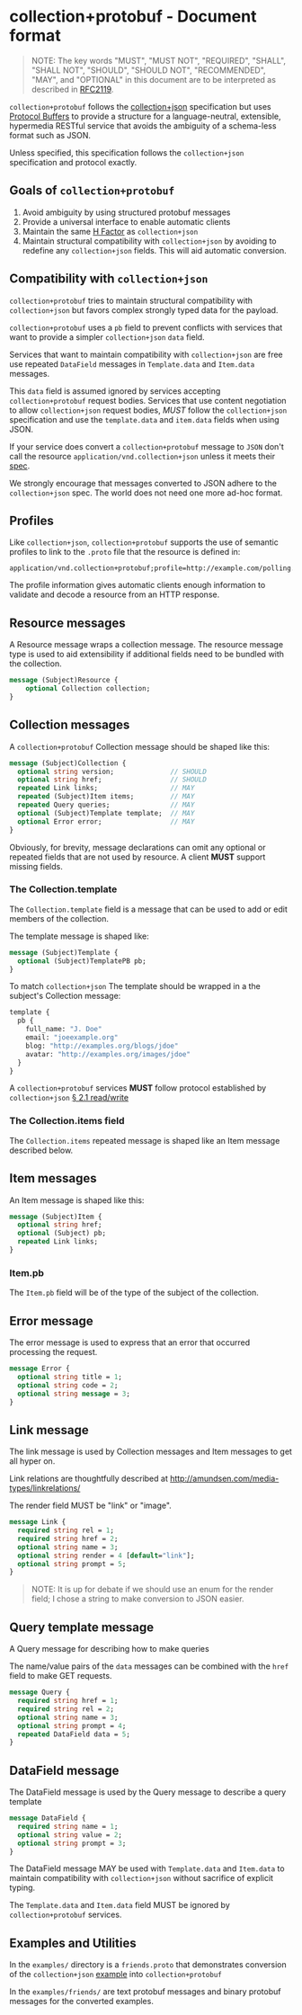 <!--

package collection;
///===================================================================
/// Collection+Protobuf messages
///===================================================================

// Documentation can be found at
// <https://github.com/ericmoritz/collection-protobuf/>

///-------------------------------------------------------------------
/// An Error message used to convey the latest error condition
/// produced by a fault
///-------------------------------------------------------------------
message Error {
  optional string title = 1;
  optional string code = 2;
  optional string message = 3;
}
///-------------------------------------------------------------------
/// A Link message for Collection.links & Item.links
///
/// To get all hyper on.
/// List of official link relations:
/// http://www.iana.org/assignments/link-relations/link-relations.xhtml
///-------------------------------------------------------------------
message Link {
  required string rel = 1;
  required string href = 2;
  optional string name = 3;
  optional string render = 4 [default="link"];
  optional string prompt = 5;
}
///-------------------------------------------------------------------
/// A Query message for describing how to make queries
///
/// The name/value pairs of the `data` messages can be combined with the
/// `href` field to make GET requests.
///-------------------------------------------------------------------
message Query {
  required string href = 1;
  required string rel = 2;
  optional string name = 3;
  optional string prompt = 4;
  repeated DataField data = 5;
}
///-------------------------------------------------------------------
/// The DataField message is used by the Query message to describe a
/// query template
///-------------------------------------------------------------------

message DataField {
  required string name = 1;
  optional string value = 2;
  optional string prompt = 3;
}


-->

# collection+protobuf - Document format

> NOTE: The key words "MUST", "MUST NOT", "REQUIRED", "SHALL", "SHALL
> NOT", "SHOULD", "SHOULD NOT", "RECOMMENDED", "MAY", and "OPTIONAL"
> in this document are to be interpreted as described in
> [RFC2119](http://tools.ietf.org/html/rfc2119).

`collection+protobuf` follows the
[collection+json](http://amundsen.com/media-types/collection/format/)
specification but uses
[Protocol Buffers](https://developers.google.com/protocol-buffers/docs/overview)
to provide a structure for a language-neutral, extensible, hypermedia
RESTful service that avoids the ambiguity of a schema-less format
such as JSON.

Unless specified, this specification follows the `collection+json`
specification and protocol exactly. 

## Goals of `collection+protobuf`

1. Avoid ambiguity by using structured protobuf messages
2. Provide a universal interface to enable automatic clients
3. Maintain the same [H Factor](http://amundsen.com/hypermedia/hfactor/) as
   `collection+json`
4. Maintain structural compatibility with `collection+json` by avoiding to
   redefine any `collection+json` fields. This will aid automatic conversion.

## Compatibility with `collection+json`

`collection+protobuf` tries to maintain structural compatibility with
`collection+json` but favors complex strongly typed data for the
payload.

`collection+protobuf` uses a `pb` field to prevent conflicts with
services that want to provide a simpler `collection+json` `data`
field.

Services that want to maintain compatibility with `collection+json`
are free use repeated `DataField` messages in `Template.data` and
`Item.data` messages.

This `data` field is assumed ignored by services accepting
`collection+protobuf` request bodies.  Services that use content
negotiation to allow `collection+json` request bodies, *MUST* follow
the `collection+json` specification and use the `template.data` and
`item.data` fields when using JSON.

If your service does convert a `collection+protobuf` message to `JSON`
don't call the resource `application/vnd.collection+json` unless it
meets their
[spec](http://amundsen.com/media-types/collection/format/).

We strongly encourage that messages converted to JSON adhere to the
`collection+json` spec.  The world does not need one more ad-hoc
format.

## Profiles

Like `collection+json`, `collection+protobuf` supports the use of
semantic profiles to link to the `.proto` file that the resource is
defined in:

    application/vnd.collection+protobuf;profile=http://example.com/polling.proto#polling.QuestionCollection

The profile information gives automatic clients enough information to
validate and decode a resource from an HTTP response.

## Resource messages

A Resource message wraps a collection message.  The resource
message type is used to aid extensibility if additional fields need
to be bundled with the collection. 

```protobuf
message (Subject)Resource {
    optional Collection collection; 
}
```

## Collection messages

A `collection+protobuf` Collection message should be shaped like
this:

```protobuf
message (Subject)Collection {
  optional string version;				// SHOULD
  optional string href;					// SHOULD
  repeated Link links;					// MAY
  repeated (Subject)Item items;			// MAY
  repeated Query queries;	            // MAY
  optional (Subject)Template template;	// MAY
  optional Error error;					// MAY
}
```

Obviously, for brevity, message declarations can omit any optional or
repeated fields that are not used by resource.  A client **MUST** support
missing fields.

### The Collection.template

The `Collection.template` field is a message that can be used to add
or edit members of the collection.

The template message is shaped like:

```protobuf
message (Subject)Template {
  optional (Subject)TemplatePB pb;
}
```

To match `collection+json` The template should be wrapped in
a the subject's Collection message:

```protobuf
template {
  pb {
    full_name: "J. Doe"
    email: "joeexample.org"
    blog: "http://examples.org/blogs/jdoe"
    avatar: "http://examples.org/images/jdoe"
  }
}
```

A `collection+protobuf` services **MUST** follow protocol established
by `collection+json` [§ 2.1 read/write](http://amundsen.com/media-types/collection/format/#read-write)

### The Collection.items field

The `Collection.items` repeated message is shaped like an Item message
described below.


## Item messages

An Item message is shaped like this:

```protobuf
message (Subject)Item {
  optional string href;
  optional (Subject) pb;
  repeated Link links;
}
```

### Item.pb

The `Item.pb` field will be of the type of the subject of the
collection.



## Error message

The error message is used to express that an error that occurred
processing the request.

<!-- 
///-------------------------------------------------------------------
/// An Error message used to convey the latest error condition
/// produced by a fault
///-------------------------------------------------------------------

-->

```protobuf
message Error {
  optional string title = 1;
  optional string code = 2;
  optional string message = 3;
}

```

## Link message

The link message is used by Collection messages and Item messages to
get all hyper on.

Link relations are thoughtfully described at
http://amundsen.com/media-types/linkrelations/

The render field MUST be "link" or "image".

<!--
///-------------------------------------------------------------------
/// A Link message for Collection.links & Item.links
///
/// To get all hyper on.
/// List of official link relations:
/// http://www.iana.org/assignments/link-relations/link-relations.xhtml
///-------------------------------------------------------------------

-->

```protobuf
message Link {
  required string rel = 1;
  required string href = 2;
  optional string name = 3;
  optional string render = 4 [default="link"];
  optional string prompt = 5;
}

```

> NOTE: It is up for debate if we should use an enum for the render
> field; I chose a string to make conversion to JSON easier.

## Query template message

A Query message for describing how to make queries

The name/value pairs of the `data` messages can be combined with the
`href` field to make GET requests.

<!--
///-------------------------------------------------------------------
/// A Query message for describing how to make queries
///
/// The name/value pairs of the `data` messages can be combined with the
/// `href` field to make GET requests.
///-------------------------------------------------------------------


-->

```protobuf
message Query {
  required string href = 1;
  required string rel = 2;
  optional string name = 3;
  optional string prompt = 4;
  repeated DataField data = 5;
}

```

## DataField message
    
The DataField message is used by the Query message to describe a query template

<!--
///-------------------------------------------------------------------
/// The DataField message is used by the Query message to describe a
/// query template
///-------------------------------------------------------------------



-->

```protobuf
message DataField {
  required string name = 1;
  optional string value = 2;
  optional string prompt = 3;
}

```

The DataField message MAY be used with `Template.data` and `Item.data`
to maintain compatibility with `collection+json` without sacrifice of
explicit typing.

The `Template.data` and `Item.data` field MUST be ignored by
`collection+protobuf` services.

## Examples and Utilities

In the `examples/` directory is a `friends.proto` that demonstrates
conversion of the `collection+json`
[example](http://amundsen.com/media-types/collection/examples/) into
`collection+protobuf`

In the `examples/friends/` are text protobuf messages and binary
protobuf messages for the converted examples.
